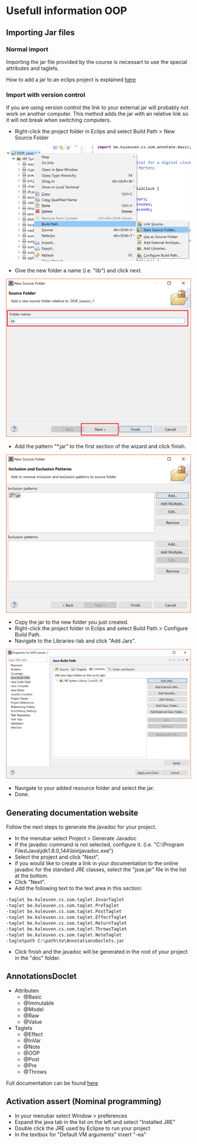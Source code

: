 # Usefull information OOP

## Importing Jar files

### Normal import

Importing the jar file provided by the course is necessart to use the special attributes and taglets.

How to add a jar to an eclips project is explained [here](https://stackoverflow.com/a/3280384/7599890)

### Import with version control

If you are using version control the link to your external jar will probably not work on another computer. This method adds the jar with an relative link so it will not break when switching computers.

- Right-click the project folder in Eclips and select Build Path > New Source Folder

![Image 1](img/image1.PNG)

- Give the new folder a name (i.e. "lib") and click next.

![Image 2](img/image2.PNG)

- Add the pattern "*.jar" to the first section of the wizard and click finish.

![Image 3](img/image3.PNG)

- Copy the jar to the new folder you just created.
- Right-click the project folder in Eclips and select Build Path > Configure Build Path.
- Navigate to the Libraries-tab and click "Add Jars".

![Image 4](img/Image4.PNG)

- Navigate to your added resource folder and select the jar.
- Done.

## Generating documentation website

Follow the next steps to generate the javadoc for your project.

- In the menubar select Project > Generate Javadoc
- If the javadoc command is not selected, configure it. (i.e. "C:\Program Files\Java\jdk1.8.0_144\bin\javadoc.exe")
- Select the project and click "Next".
- if you would like to create a link in your documentation to the online javadoc for the standard JRE classes, select the "jsse.jar" file in the list at the bottom.
- Click "Next".
- Add the following text to the text area in this section:

```Text
-taglet be.kuleuven.cs.som.taglet.InvarTaglet
-taglet be.kuleuven.cs.som.taglet.PreTaglet
-taglet be.kuleuven.cs.som.taglet.PostTaglet
-taglet be.kuleuven.cs.som.taglet.EffectTaglet
-taglet be.kuleuven.cs.som.taglet.ReturnTaglet
-taglet be.kuleuven.cs.som.taglet.ThrowsTaglet
-taglet be.kuleuven.cs.som.taglet.NoteTaglet
-tagletpath C:\path\to\AnnotationsDoclets.jar
```

- Click finish and the javadoc will be generated in the root of your project in the "doc" folder.

## AnnotationsDoclet

- Attributen
  - @Basic
  - @Immutable
  - @Model
  - @Raw
  - @Value
- Taglets
  - @Effect
  - @InVar
  - @Note
  - @OOP
  - @Post
  - @Pre
  - @Throws

Full documentation can be found [here](http://www.cs.kuleuven.be/books/OOPWithJava/doc/index.html)

## Activation assert (Nominal programming)

- In your menubar select Window > preferences
- Expand the java tab in the list on the left and select "Installed JRE"
- Double click the JRE used by Eclipse to run your project
- In the textbox for "Default VM arguments" insert "-ea"